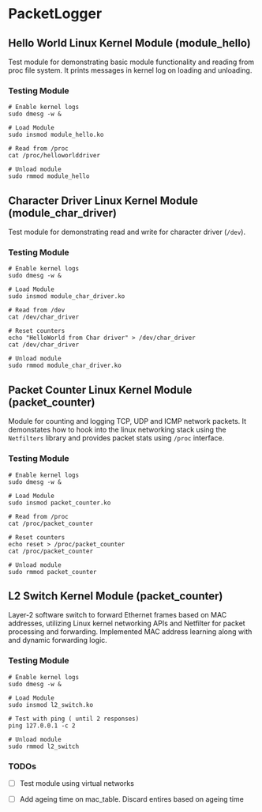 # PacketLogger

## Hello World Linux Kernel Module (module_hello)
Test module for demonstrating basic module functionality and reading from proc file system. It prints messages in kernel log on loading and unloading. 

### Testing Module
```
# Enable kernel logs 
sudo dmesg -w &

# Load Module
sudo insmod module_hello.ko

# Read from /proc
cat /proc/helloworlddriver

# Unload module
sudo rmmod module_hello
```

## Character Driver Linux Kernel Module (module_char_driver)
Test module for demonstrating read and write for character driver (`/dev`). 

### Testing Module
```
# Enable kernel logs 
sudo dmesg -w &

# Load Module
sudo insmod module_char_driver.ko

# Read from /dev
cat /dev/char_driver

# Reset counters
echo "HelloWorld from Char driver" > /dev/char_driver
cat /dev/char_driver

# Unload module
sudo rmmod module_char_driver.ko
```


## Packet Counter Linux Kernel Module (packet_counter)
Module for counting and logging TCP, UDP and ICMP network packets. It demonstates how to hook into the linux networking stack using the `Netfilters` library and provides packet stats using `/proc` interface. 

### Testing Module
```
# Enable kernel logs 
sudo dmesg -w &

# Load Module
sudo insmod packet_counter.ko

# Read from /proc
cat /proc/packet_counter

# Reset counters
echo reset > /proc/packet_counter
cat /proc/packet_counter

# Unload module
sudo rmmod packet_counter
```


## L2 Switch Kernel Module (packet_counter)
Layer-2 software switch to forward Ethernet frames based on MAC addresses, utilizing Linux kernel networking APIs and Netfilter for packet processing and forwarding. Implemented MAC address learning along with and dynamic forwarding logic.

### Testing Module
```
# Enable kernel logs 
sudo dmesg -w &

# Load Module
sudo insmod l2_switch.ko

# Test with ping ( until 2 responses)
ping 127.0.0.1 -c 2

# Unload module
sudo rmmod l2_switch
```

### TODOs
- [ ] Test module using virtual networks
- [ ] Add ageing time on mac_table. Discard entires based on ageing time


